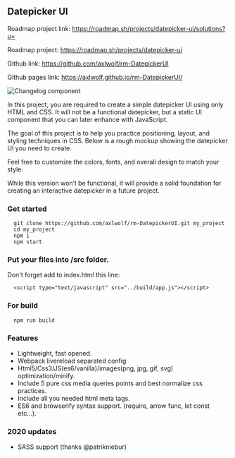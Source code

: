 ## Datepicker UI

Roadmap project link: https://roadmap.sh/projects/datepicker-ui/solutions?u=

Roadmap project: https://roadmap.sh/projects/datepicker-ui

Github link: https://github.com/axlwolf/rm-DatepickerUI

Github pages link: https://axlwolf.github.io/rm-DatepickerUI/


![Changelog component](https://assets.roadmap.sh/guest/datepicker-ui-7l480.png)

In this project, you are required to create a simple datepicker UI using only HTML and CSS. It will not be a functional datepicker, but a static UI component that you can later enhance with JavaScript.

The goal of this project is to help you practice positioning, layout, and styling techniques in CSS. Below is a rough mockup showing the datepicker UI you need to create.

Feel free to customize the colors, fonts, and overall design to match your style.

While this version won’t be functional, it will provide a solid foundation for creating an interactive datepicker in a future project.

### Get started

```
  git clone https://github.com/axlwolf/rm-DatepickerUI.git my_project
  cd my_project
  npm i
  npm start
```

### Put your files into /src folder.

Don't forget add to index.html this line:
```
  <script type="text/javascript" src="../build/app.js"></script>
```

### For build

```
  npm run build
```

### Features

- Lightweight, fast opened.
- Webpack livereload separated config
- Html5/Css3/JS(es6/vanilla)/images(png, jpg, gif, svg) optimization/minify.
- Include 5 pure css media queries points and best normalize css practices.
- Include all you needed html meta tags.
- ES6 and browserify syntax support. (require, arrow func, let const etc...).

### 2020 updates

- SASS support (thanks @patrikniebur)
